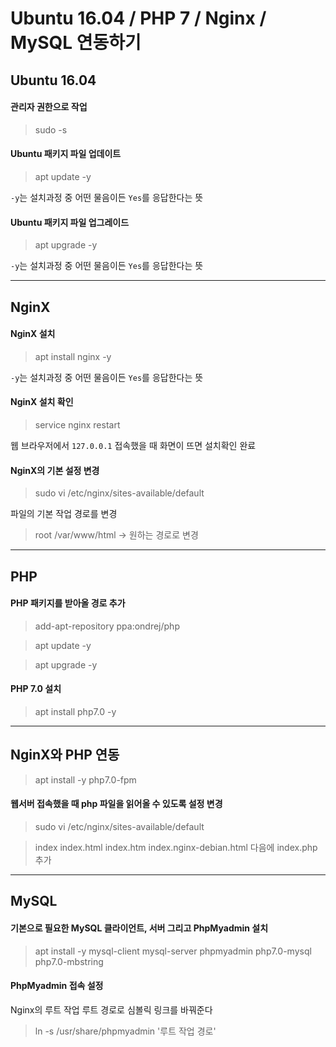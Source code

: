 # Ubuntu 16.04 / PHP 7 / Nginx / MySQL 연동하기

## Ubuntu 16.04
#### 관리자 권한으로 작업
> sudo -s

#### Ubuntu 패키지 파일 업데이트
> apt update -y

```-y```는 설치과정 중 어떤 물음이든 ```Yes```를 응답한다는 뜻

#### Ubuntu 패키지 파일 업그레이드
> apt upgrade -y

```-y```는 설치과정 중 어떤 물음이든 ```Yes```를 응답한다는 뜻

---

## NginX
#### NginX 설치
> apt install nginx -y

```-y```는 설치과정 중 어떤 물음이든 ```Yes```를 응답한다는 뜻

#### NginX 설치 확인
> service nginx restart

웹 브라우저에서 ```127.0.0.1``` 접속했을 때 화면이 뜨면 설치확인 완료

#### NginX의 기본 설정 변경
> sudo vi /etc/nginx/sites-available/default

파일의 기본 작업 경로를 변경
> root /var/www/html
-> 원하는 경로로 변경

---

## PHP
#### PHP 패키지를 받아올 경로 추가
> add-apt-repository ppa:ondrej/php

> apt update -y

> apt upgrade -y


#### PHP 7.0 설치
> apt install php7.0 -y

---

## NginX와 PHP 연동
> apt install -y php7.0-fpm

#### 웹서버 접속했을 때 php 파일을 읽어올 수 있도록 설정 변경
> sudo vi /etc/nginx/sites-available/default

> index index.html index.htm index.nginx-debian.html 다음에 index.php 추가

---

## MySQL

#### 기본으로 필요한 MySQL 클라이언트, 서버 그리고 PhpMyadmin 설치
> apt install -y mysql-client mysql-server phpmyadmin php7.0-mysql php7.0-mbstring


#### PhpMyadmin 접속 설정
Nginx의 루트 작업 루트 경로로 심볼릭 링크를 바꿔준다
> ln -s /usr/share/phpmyadmin '루트 작업 경로'
